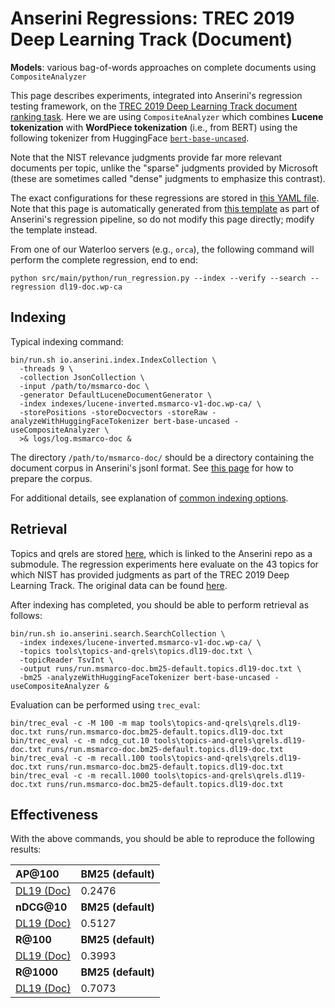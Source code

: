 # Anserini Regressions: TREC 2019 Deep Learning Track (Document)

**Models**: various bag-of-words approaches on complete documents using `CompositeAnalyzer`

This page describes experiments, integrated into Anserini's regression testing framework, on the [TREC 2019 Deep Learning Track document ranking task](https://trec.nist.gov/data/deep2019.html).
Here we are using `CompositeAnalyzer` which combines **Lucene tokenization** with **WordPiece tokenization** (i.e., from BERT) using the following tokenizer from HuggingFace [`bert-base-uncased`](https://huggingface.co/bert-base-uncased).

Note that the NIST relevance judgments provide far more relevant documents per topic, unlike the "sparse" judgments provided by Microsoft (these are sometimes called "dense" judgments to emphasize this contrast).

The exact configurations for these regressions are stored in [this YAML file](../../src/main/resources/regression/dl19-doc.wp-ca.yaml).
Note that this page is automatically generated from [this template](../../src/main/resources/docgen/templates/dl19-doc.wp-ca.template) as part of Anserini's regression pipeline, so do not modify this page directly; modify the template instead.

From one of our Waterloo servers (e.g., `orca`), the following command will perform the complete regression, end to end:

```
python src/main/python/run_regression.py --index --verify --search --regression dl19-doc.wp-ca
```

## Indexing

Typical indexing command:

```
bin/run.sh io.anserini.index.IndexCollection \
  -threads 9 \
  -collection JsonCollection \
  -input /path/to/msmarco-doc \
  -generator DefaultLuceneDocumentGenerator \
  -index indexes/lucene-inverted.msmarco-v1-doc.wp-ca/ \
  -storePositions -storeDocvectors -storeRaw -analyzeWithHuggingFaceTokenizer bert-base-uncased -useCompositeAnalyzer \
  >& logs/log.msmarco-doc &
```

The directory `/path/to/msmarco-doc/` should be a directory containing the document corpus in Anserini's jsonl format.
See [this page](../../docs/experiments-msmarco-doc-doc2query-details.md) for how to prepare the corpus.

For additional details, see explanation of [common indexing options](../../docs/common-indexing-options.md).

## Retrieval

Topics and qrels are stored [here](https://github.com/castorini/anserini-tools/tree/master/topics-and-qrels), which is linked to the Anserini repo as a submodule.
The regression experiments here evaluate on the 43 topics for which NIST has provided judgments as part of the TREC 2019 Deep Learning Track.
The original data can be found [here](https://trec.nist.gov/data/deep2019.html).

After indexing has completed, you should be able to perform retrieval as follows:

```
bin/run.sh io.anserini.search.SearchCollection \
  -index indexes/lucene-inverted.msmarco-v1-doc.wp-ca/ \
  -topics tools\topics-and-qrels\topics.dl19-doc.txt \
  -topicReader TsvInt \
  -output runs/run.msmarco-doc.bm25-default.topics.dl19-doc.txt \
  -bm25 -analyzeWithHuggingFaceTokenizer bert-base-uncased -useCompositeAnalyzer &
```

Evaluation can be performed using `trec_eval`:

```
bin/trec_eval -c -M 100 -m map tools\topics-and-qrels\qrels.dl19-doc.txt runs/run.msmarco-doc.bm25-default.topics.dl19-doc.txt
bin/trec_eval -c -m ndcg_cut.10 tools\topics-and-qrels\qrels.dl19-doc.txt runs/run.msmarco-doc.bm25-default.topics.dl19-doc.txt
bin/trec_eval -c -m recall.100 tools\topics-and-qrels\qrels.dl19-doc.txt runs/run.msmarco-doc.bm25-default.topics.dl19-doc.txt
bin/trec_eval -c -m recall.1000 tools\topics-and-qrels\qrels.dl19-doc.txt runs/run.msmarco-doc.bm25-default.topics.dl19-doc.txt
```

## Effectiveness

With the above commands, you should be able to reproduce the following results:

| **AP@100**                                                                                                   | **BM25 (default)**|
|:-------------------------------------------------------------------------------------------------------------|-----------|
| [DL19 (Doc)](https://trec.nist.gov/data/deep2019.html)                                                       | 0.2476    |
| **nDCG@10**                                                                                                  | **BM25 (default)**|
| [DL19 (Doc)](https://trec.nist.gov/data/deep2019.html)                                                       | 0.5127    |
| **R@100**                                                                                                    | **BM25 (default)**|
| [DL19 (Doc)](https://trec.nist.gov/data/deep2019.html)                                                       | 0.3993    |
| **R@1000**                                                                                                   | **BM25 (default)**|
| [DL19 (Doc)](https://trec.nist.gov/data/deep2019.html)                                                       | 0.7073    |
